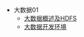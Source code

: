 
<!-- * [TIP](/tip/) -->

* 大数据01
    * [大数据概述及HDFS](/01/bigdata01/)
    * [大数据开发环境](/01/bigdata02/)

<!-- * [数据库](/self/database/learn) -->

